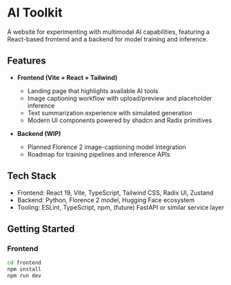 # AI Toolkit

A website for experimenting with multimodal AI capabilities, featuring a React-based frontend and a backend for model training and inference.

## Features

- **Frontend (Vite + React + Tailwind)**  
  - Landing page that highlights available AI tools  
  - Image captioning workflow with upload/preview and placeholder inference  
  - Text summarization experience with simulated generation  
  - Modern UI components powered by shadcn and Radix primitives

- **Backend (WIP)**  
  - Planned Florence 2 image-captioning model integration  
  - Roadmap for training pipelines and inference APIs

## Tech Stack

- Frontend: React 19, Vite, TypeScript, Tailwind CSS, Radix UI, Zustand  
- Backend: Python, Florence 2 model, Hugging Face ecosystem  
- Tooling: ESLint, TypeScript, npm, (future) FastAPI or similar service layer

## Getting Started

### Frontend

```bash
cd frontend
npm install
npm run dev
